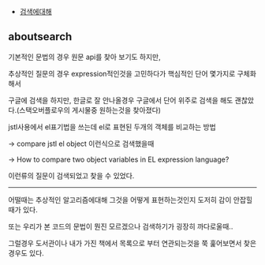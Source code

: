 - [검색에대해](#aboutsearch)

## aboutsearch

기본적인 문법의 경우 원문 api를 찾아 보기도 하지만,

추상적인 질문의 경우 expression적인것을 고민하다가 핵심적인 단어 몇가지로 구체화해서

구글에 검색을 하지만, 한글로 잘 안나올경우 구글에서 단어 위주로 검색을 해도 괜찮았다.(스택오버플로우의 게시물중 원하는것을 찾아졌다)

jstl사용에서 el표기법을 쓰는데 el로 표현된 두개의 객체를 비교하는 방법

-> compare jstl el object 이런식으로 검색했을때

-> How to compare two object variables in EL expression language?

이런류의 질문이 검색되었고 찾을 수 있었다.

---

어떨때는 추상적인 알고리즘에대해 그것을 어떻게 표현하는것인지 도저히 감이 안잡힐때가 있다.

또는 우리가 본 코드의 문법이 뭔진 모르겠으나 검색하기가 굉장히 까다로울때..

그럴경우 도서관이나 내가 가진 책에서 목록으로 부터 연관되는것을 쭉 훑어보면서 찾은 경우도 있다.
